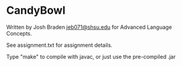 # CandyBowl

Written by Josh Braden <jeb071@shsu.edu> for Advanced Language Concepts.

See assignment.txt for assignment details.

Type "make" to compile with javac, or just use the pre-compiled .jar
